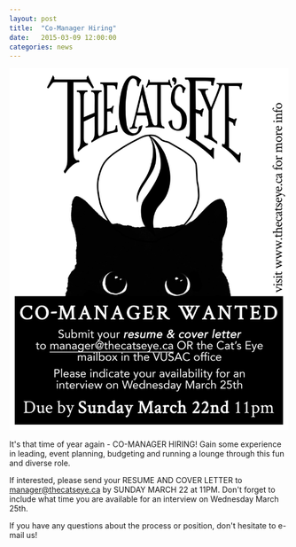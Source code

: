 ```yaml
---
layout: post
title:  "Co-Manager Hiring"
date:   2015-03-09 12:00:00
categories: news
---
```


<img id="img" src="/img/comanager-march2015.png">

It's that time of year again - CO-MANAGER HIRING! Gain some experience in leading, event planning, budgeting and running a lounge through this fun and diverse role.

If interested, please send your RESUME AND COVER LETTER to manager@thecatseye.ca by SUNDAY MARCH 22 at 11PM. Don't forget to include what time you are available for an interview on Wednesday March 25th.

If you have any questions about the process or position, don't hesitate to e-mail us!